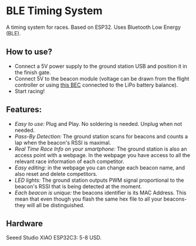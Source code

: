 # BLE Timing System
A timing system for races. Based on ESP32. Uses Bluetooth Low Energy (BLE).

## How to use?
* Connect a 5V power supply to the ground station USB and position it in the finish gate.
* Connect 5V to the beacon module (voltage can be drawn from the flight controller or using [this BEC](https://s.click.aliexpress.com/e/_DddLQzr) connected to the LiPo battery balance).
* Start racing!

## Features:
* *Easy to use:* Plug and Play. No soldering is needed. Unplug when not needed.
* *Pass-By Detection:* The ground station scans for beacons and counts a lap when the beacon's RSSI is maximal.
* *Real Time Race Info on your smartphone:* The ground station is also an access point with a webpage. In the webpage you have access to all the relevant race information of each competitor.
* *Easy editing:* in the webpage you can change each beacon name, and also reset and delete competitors.
* *LED lights:* The ground station outputs PWM signal proportional to the beacon's RSSI that is being detected at the moment.
* *Each beacon is unique:* the beacons identifier is its MAC Address. This mean that even though you flash the same hex file to all your beacons- they will all be distinguished.

## Hardware
Seeed Studio XIAO ESP32C3: 5-8 USD.


